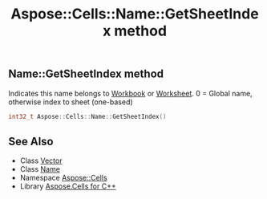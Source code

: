 ﻿---
title: Aspose::Cells::Name::GetSheetIndex method
linktitle: GetSheetIndex
second_title: Aspose.Cells for C++ API Reference
description: 'Aspose::Cells::Name::GetSheetIndex method. Indicates this name belongs to Workbook or Worksheet. 0 = Global name, otherwise index to sheet (one-based) in C++.'
type: docs
weight: 1800
url: /cpp/aspose.cells/name/getsheetindex/
---
## Name::GetSheetIndex method


Indicates this name belongs to [Workbook](../../workbook/) or [Worksheet](../../worksheet/). 0 = Global name, otherwise index to sheet (one-based)

```cpp
int32_t Aspose::Cells::Name::GetSheetIndex()
```

## See Also

* Class [Vector](../../vector/)
* Class [Name](../)
* Namespace [Aspose::Cells](../../)
* Library [Aspose.Cells for C++](../../../)
